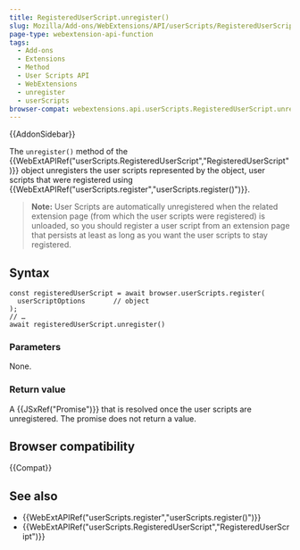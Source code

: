 ```yaml
---
title: RegisteredUserScript.unregister()
slug: Mozilla/Add-ons/WebExtensions/API/userScripts/RegisteredUserScript/unregister
page-type: webextension-api-function
tags:
  - Add-ons
  - Extensions
  - Method
  - User Scripts API
  - WebExtensions
  - unregister
  - userScripts
browser-compat: webextensions.api.userScripts.RegisteredUserScript.unregister
---
```


{{AddonSidebar}}

The `unregister()` method of the {{WebExtAPIRef("userScripts.RegisteredUserScript","RegisteredUserScript")}} object unregisters the user scripts represented by the object, user scripts that were registered using {{WebExtAPIRef("userScripts.register","userScripts.register()")}}.

> **Note:** User Scripts are automatically unregistered when the related extension page (from which the user scripts were registered) is unloaded, so you should register a user script from an extension page that persists at least as long as you want the user scripts to stay registered.

## Syntax

```js-nolint
const registeredUserScript = await browser.userScripts.register(
  userScriptOptions       // object
);
// …
await registeredUserScript.unregister()
```

### Parameters

None.

### Return value

A {{JSxRef("Promise")}} that is resolved once the user scripts are unregistered. The promise does not return a value.

## Browser compatibility

{{Compat}}

## See also

- {{WebExtAPIRef("userScripts.register","userScripts.register()")}}
- {{WebExtAPIRef("userScripts.RegisteredUserScript","RegisteredUserScript")}}

